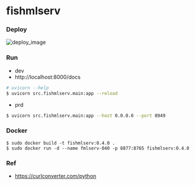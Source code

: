 # fishmlserv

### Deploy
![deploy_image](https://github.com/user-attachments/assets/24901b30-7704-4d0e-bdd4-c9b9782356db)

### Run
- dev
- http://localhost:8000/docs
```bash
# uvicorn --help
$ uvicorn src.fishmlserv.main:app --reload
```
- prd
```bash
$ uvicorn src.fishmlserv.main:app --host 0.0.0.0 --port 8949
```

### Docker
```
$ sudo docker build -t fishmlserv:0.4.0 .
$ sudo docker run -d --name fmlserv-040 -p 8877:8765 fishmlserv:0.4.0
```

### Ref
- https://curlconverter.com/python
